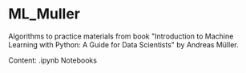 # ML_Muller
Algorithms to practice materials from book "Introduction to Machine Learning with Python: A Guide for Data Scientists" by Andreas Müller.

Content:
.ipynb Notebooks
